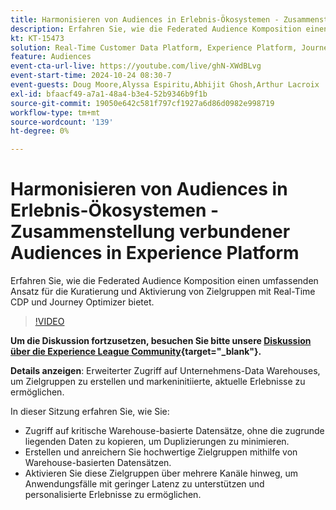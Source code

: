```yaml
---
title: Harmonisieren von Audiences in Erlebnis-Ökosystemen - Zusammenstellung verbundener Audiences in Experience Platform
description: Erfahren Sie, wie die Federated Audience Komposition einen umfassenden Ansatz für die Kuratierung und Aktivierung von Zielgruppen mit Real-Time CDP und Journey Optimizer bietet.
kt: KT-15473
solution: Real-Time Customer Data Platform, Experience Platform, Journey Optimizer
feature: Audiences
event-cta-url-live: https://youtube.com/live/ghN-XWdBLvg
event-start-time: 2024-10-24 08:30-7
event-guests: Doug Moore,Alyssa Espiritu,Abhijit Ghosh,Arthur Lacroix
exl-id: bfaacf49-a7a1-48a4-b3e4-52b9346b9f1b
source-git-commit: 19050e642c581f797cf1927a6d86d0982e998719
workflow-type: tm+mt
source-wordcount: '139'
ht-degree: 0%

---
```


# Harmonisieren von Audiences in Erlebnis-Ökosystemen - Zusammenstellung verbundener Audiences in Experience Platform

Erfahren Sie, wie die Federated Audience Komposition einen umfassenden Ansatz für die Kuratierung und Aktivierung von Zielgruppen mit Real-Time CDP und Journey Optimizer bietet.

>[!VIDEO](https://video.tv.adobe.com/v/3436457?quality=12&learn=on)

**Um die Diskussion fortzusetzen, besuchen Sie bitte unsere [Diskussion über die Experience League Community](https://experienceleaguecommunities.adobe.com/t5/adobe-experience-platform/adobe-experience-league-live-harmonize-audiences-in-experience/m-p/718976#M636){target="_blank"}.**

**Details anzeigen**:
Erweiterter Zugriff auf Unternehmens-Data Warehouses, um Zielgruppen zu erstellen und markeninitiierte, aktuelle Erlebnisse zu ermöglichen.

In dieser Sitzung erfahren Sie, wie Sie:

* Zugriff auf kritische Warehouse-basierte Datensätze, ohne die zugrunde liegenden Daten zu kopieren, um Duplizierungen zu minimieren.
* Erstellen und anreichern Sie hochwertige Zielgruppen mithilfe von Warehouse-basierten Datensätzen.
* Aktivieren Sie diese Zielgruppen über mehrere Kanäle hinweg, um Anwendungsfälle mit geringer Latenz zu unterstützen und personalisierte Erlebnisse zu ermöglichen.

